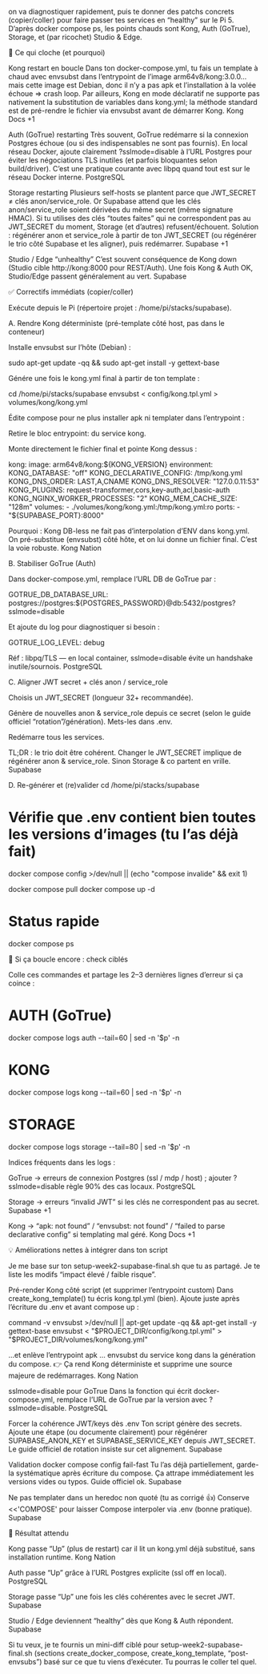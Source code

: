 on va diagnostiquer rapidement, puis te donner des patchs concrets (copier/coller) pour faire passer tes services en “healthy” sur le Pi 5.
D’après docker compose ps, les points chauds sont Kong, Auth (GoTrue), Storage, et (par ricochet) Studio & Edge.

🔎 Ce qui cloche (et pourquoi)

Kong restart en boucle
Dans ton docker-compose.yml, tu fais un template à chaud avec envsubst dans l’entrypoint de l’image arm64v8/kong:3.0.0… mais cette image est Debian, donc il n’y a pas apk et l’installation à la volée échoue ⇒ crash loop. Par ailleurs, Kong en mode déclaratif ne supporte pas nativement la substitution de variables dans kong.yml; la méthode standard est de pré-rendre le fichier via envsubst avant de démarrer Kong. 
Kong Docs
+1

Auth (GoTrue) restarting
Très souvent, GoTrue redémarre si la connexion Postgres échoue (ou si des indispensables ne sont pas fournis). En local réseau Docker, ajoute clairement ?sslmode=disable à l’URL Postgres pour éviter les négociations TLS inutiles (et parfois bloquantes selon build/driver). C’est une pratique courante avec libpq quand tout est sur le réseau Docker interne. 
PostgreSQL

Storage restarting
Plusieurs self-hosts se plantent parce que JWT_SECRET ≠ clés anon/service_role. Or Supabase attend que les clés anon/service_role soient dérivées du même secret (même signature HMAC). Si tu utilises des clés “toutes faites” qui ne correspondent pas au JWT_SECRET du moment, Storage (et d’autres) refusent/échouent. Solution : régénérer anon et service_role à partir de ton JWT_SECRET (ou régénérer le trio côté Supabase et les aligner), puis redémarrer. 
Supabase
+1

Studio / Edge “unhealthy”
C’est souvent conséquence de Kong down (Studio cible http://kong:8000 pour REST/Auth). Une fois Kong & Auth OK, Studio/Edge passent généralement au vert. 
Supabase

✅ Correctifs immédiats (copier/coller)

Exécute depuis le Pi (répertoire projet : /home/pi/stacks/supabase).

A. Rendre Kong déterministe (pré-template côté host, pas dans le conteneur)

Installe envsubst sur l’hôte (Debian) :

sudo apt-get update -qq && sudo apt-get install -y gettext-base


Génére une fois le kong.yml final à partir de ton template :

cd /home/pi/stacks/supabase
envsubst < config/kong.tpl.yml > volumes/kong/kong.yml


Édite compose pour ne plus installer apk ni templater dans l’entrypoint :

Retire le bloc entrypoint: du service kong.

Monte directement le fichier final et pointe Kong dessus :

  kong:
    image: arm64v8/kong:${KONG_VERSION}
    environment:
      KONG_DATABASE: "off"
      KONG_DECLARATIVE_CONFIG: /tmp/kong.yml
      KONG_DNS_ORDER: LAST,A,CNAME
      KONG_DNS_RESOLVER: "127.0.0.11:53"
      KONG_PLUGINS: request-transformer,cors,key-auth,acl,basic-auth
      KONG_NGINX_WORKER_PROCESSES: "2"
      KONG_MEM_CACHE_SIZE: "128m"
    volumes:
      - ./volumes/kong/kong.yml:/tmp/kong.yml:ro
    ports:
      - "${SUPABASE_PORT}:8000"


Pourquoi : Kong DB-less ne fait pas d’interpolation d’ENV dans kong.yml. On pré-substitue (envsubst) côté hôte, et on lui donne un fichier final. C’est la voie robuste. 
Kong Nation

B. Stabiliser GoTrue (Auth)

Dans docker-compose.yml, remplace l’URL DB de GoTrue par :

GOTRUE_DB_DATABASE_URL: postgres://postgres:${POSTGRES_PASSWORD}@db:5432/postgres?sslmode=disable


Et ajoute du log pour diagnostiquer si besoin :

GOTRUE_LOG_LEVEL: debug


Réf : libpq/TLS — en local container, sslmode=disable évite un handshake inutile/sournois. 
PostgreSQL

C. Aligner JWT secret + clés anon / service_role

Choisis un JWT_SECRET (longueur 32+ recommandée).

Génère de nouvelles anon & service_role depuis ce secret (selon le guide officiel “rotation”/génération). Mets-les dans .env.

Redémarre tous les services.

TL;DR : le trio doit être cohérent. Changer le JWT_SECRET implique de régénérer anon & service_role. Sinon Storage & co partent en vrille. 
Supabase

D. Re-générer et (re)valider
cd /home/pi/stacks/supabase
# Vérifie que .env contient bien toutes les versions d’images (tu l’as déjà fait)
docker compose config >/dev/null || (echo "compose invalide" && exit 1)

docker compose pull
docker compose up -d

# Status rapide
docker compose ps

🧪 Si ça boucle encore : check ciblés

Colle ces commandes et partage les 2–3 dernières lignes d’erreur si ça coince :

# AUTH (GoTrue)
docker compose logs auth --tail=60 | sed -n '$p' -n

# KONG
docker compose logs kong --tail=60 | sed -n '$p' -n

# STORAGE
docker compose logs storage --tail=80 | sed -n '$p' -n


Indices fréquents dans les logs :

GoTrue → erreurs de connexion Postgres (ssl / mdp / host) ; ajouter ?sslmode=disable règle 90% des cas locaux. 
PostgreSQL

Storage → erreurs “invalid JWT” si les clés ne correspondent pas au secret. 
Supabase
+1

Kong → “apk: not found” / “envsubst: not found” / “failed to parse declarative config” si templating mal géré. 
Kong Docs
+1

💡 Améliorations nettes à intégrer dans ton script

Je me base sur ton setup-week2-supabase-final.sh que tu as partagé. Je te liste les modifs “impact élevé / faible risque”.

Pré-render Kong côté script (et supprimer l’entrypoint custom)
Dans create_kong_template() tu écris kong.tpl.yml (bien).
Ajoute juste après l’écriture du .env et avant compose up :

command -v envsubst >/dev/null || apt-get update -qq && apt-get install -y gettext-base
envsubst < "$PROJECT_DIR/config/kong.tpl.yml" > "$PROJECT_DIR/volumes/kong/kong.yml"


…et enlève l’entrypoint apk ... envsubst du service kong dans la génération du compose.
👉 Ça rend Kong déterministe et supprime une source majeure de redémarrages. 
Kong Nation

sslmode=disable pour GoTrue
Dans la fonction qui écrit docker-compose.yml, remplace l’URL de GoTrue par la version avec ?sslmode=disable. 
PostgreSQL

Forcer la cohérence JWT/keys dès .env
Ton script génère des secrets. Ajoute une étape (ou documente clairement) pour régénérer SUPABASE_ANON_KEY et SUPABASE_SERVICE_KEY depuis JWT_SECRET. Le guide officiel de rotation insiste sur cet alignement. 
Supabase

Validation docker compose config fail-fast
Tu l’as déjà partiellement, garde-la systématique après écriture du compose. Ça attrape immédiatement les versions vides ou typos. Guide officiel ok. 
Supabase

Ne pas templater dans un heredoc non quoté (tu as corrigé 👍)
Conserve <<'COMPOSE' pour laisser Compose interpoler via .env (bonne pratique). 
Supabase

🎯 Résultat attendu

Kong passe “Up” (plus de restart) car il lit un kong.yml déjà substitué, sans installation runtime. 
Kong Nation

Auth passe “Up” grâce à l’URL Postgres explicite (ssl off en local). 
PostgreSQL

Storage passe “Up” une fois les clés cohérentes avec le secret JWT. 
Supabase

Studio / Edge deviennent “healthy” dès que Kong & Auth répondent. 
Supabase

Si tu veux, je te fournis un mini-diff ciblé pour setup-week2-supabase-final.sh (sections create_docker_compose, create_kong_template, “post-envsubs”) basé sur ce que tu viens d’exécuter. Tu pourras le coller tel quel.